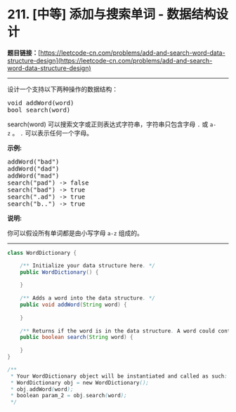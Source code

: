 # 211. [中等] 添加与搜索单词 - 数据结构设计

**题目链接：**[https://leetcode-cn.com/problems/add-and-search-word-data-structure-design](https://leetcode-cn.com/problems/add-and-search-word-data-structure-design)

---

<div class="content__1Y2H">
 <div class="notranslate">
  <p>设计一个支持以下两种操作的数据结构：</p> 
  <pre class="language-text">void addWord(word)
bool search(word)
</pre> 
  <p>search(word)&nbsp;可以搜索文字或正则表达式字符串，字符串只包含字母&nbsp;<code>.</code>&nbsp;或&nbsp;<code>a-z</code>&nbsp;。&nbsp;<code>.</code> 可以表示任何一个字母。</p> 
  <p><strong>示例:</strong></p> 
  <pre class="language-text">addWord("bad")
addWord("dad")
addWord("mad")
search("pad") -&gt; false
search("bad") -&gt; true
search(".ad") -&gt; true
search("b..") -&gt; true
</pre> 
  <p><strong>说明:</strong></p> 
  <p>你可以假设所有单词都是由小写字母 <code>a-z</code>&nbsp;组成的。</p> 
 </div>
</div>

---

```java
class WordDictionary {

    /** Initialize your data structure here. */
    public WordDictionary() {
        
    }
    
    /** Adds a word into the data structure. */
    public void addWord(String word) {
        
    }
    
    /** Returns if the word is in the data structure. A word could contain the dot character '.' to represent any one letter. */
    public boolean search(String word) {
        
    }
}

/**
 * Your WordDictionary object will be instantiated and called as such:
 * WordDictionary obj = new WordDictionary();
 * obj.addWord(word);
 * boolean param_2 = obj.search(word);
 */
```